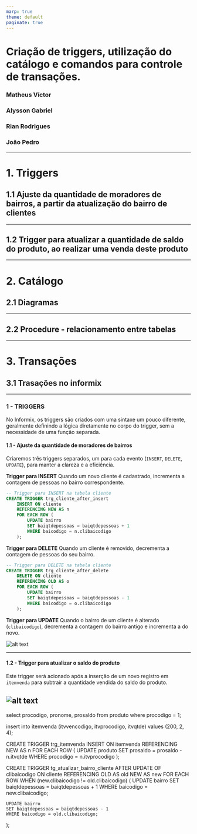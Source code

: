 ```yaml
---
marp: true
theme: default
paginate: true
---
```


# Criação de triggers, utilização do catálogo e comandos para controle de transações.

### Matheus Víctor  
### Alysson Gabriel  
### Rian Rodrigues  
### João Pedro
 


---

# 1. Triggers

## **1.1 Ajuste da quantidade de moradores de bairros, a partir da atualização do bairro de clientes**


---
   

## **1.2 Trigger para atualizar a quantidade de saldo do produto, ao realizar uma venda deste produto**

---

# 2. Catálogo

## **2.1 Diagramas**


---
   

## **2.2 Procedure - relacionamento entre tabelas**


---


# 3. Transações

## **3.1 Trasações no informix**


---
   







### **1 - TRIGGERS**

No Informix, os triggers são criados com uma sintaxe um pouco diferente, geralmente definindo a lógica diretamente no corpo do trigger, sem a necessidade de uma função separada.

#### **1.1 - Ajuste da quantidade de moradores de bairros**

Criaremos três triggers separados, um para cada evento (`INSERT`, `DELETE`, `UPDATE`), para manter a clareza e a eficiência.

**Trigger para INSERT**
Quando um novo cliente é cadastrado, incrementa a contagem de pessoas no bairro correspondente.

```sql
-- Trigger para INSERT na tabela cliente
CREATE TRIGGER trg_cliente_after_insert
    INSERT ON cliente
    REFERENCING NEW AS n
    FOR EACH ROW (
        UPDATE bairro
        SET baiqtdepessoas = baiqtdepessoas + 1
        WHERE baicodigo = n.clibaicodigo
    );
```

**Trigger para DELETE**
Quando um cliente é removido, decrementa a contagem de pessoas do seu bairro.

```sql
-- Trigger para DELETE na tabela cliente
CREATE TRIGGER trg_cliente_after_delete
    DELETE ON cliente
    REFERENCING OLD AS o
    FOR EACH ROW (
        UPDATE bairro
        SET baiqtdepessoas = baiqtdepessoas - 1
        WHERE baicodigo = o.clibaicodigo
    );
```

**Trigger para UPDATE**
Quando o bairro de um cliente é alterado (`clibaicodigo`), decrementa a contagem do bairro antigo e incrementa a do novo.

![alt text](triggerinsert.png)

---

#### **1.2 - Trigger para atualizar o saldo do produto**

Este trigger será acionado após a inserção de um novo registro em `itemvenda` para subtrair a quantidade vendida do saldo do produto.

![alt text](triggerupdate.png)
---







select procodigo, pronome, prosaldo from produto where procodigo = 1;

insert into itemvenda (itvvencodigo, itvprocodigo, itvqtde) values (200, 2, 4);


CREATE TRIGGER trg_itemvenda
INSERT ON itemvenda
REFERENCING NEW AS n
FOR EACH ROW (
UPDATE produto
SET prosaldo = prosaldo - n.itvqtde
WHERE procodigo = n.itvprocodigo
);







CREATE TRIGGER tg_atualizar_bairro_cliente
AFTER UPDATE OF clibaicodigo ON cliente
REFERENCING OLD AS old NEW AS new
FOR EACH ROW
WHEN (new.clibaicodigo != old.clibaicodigo)
(
    UPDATE bairro
    SET baiqtdepessoas = baiqtdepessoas + 1
    WHERE baicodigo = new.clibaicodigo;

    UPDATE bairro
    SET baiqtdepessoas = baiqtdepessoas - 1
    WHERE baicodigo = old.clibaicodigo;
);




